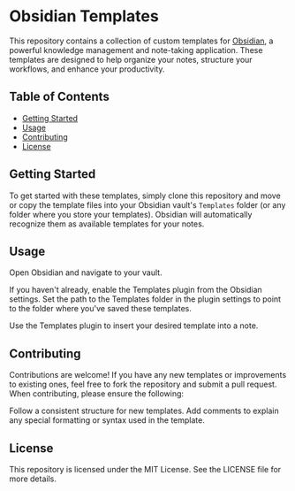 # Obsidian Templates

This repository contains a collection of custom templates for [Obsidian](https://obsidian.md/), a powerful knowledge management and note-taking application. These templates are designed to help organize your notes, structure your workflows, and enhance your productivity.

## Table of Contents

- [Getting Started](#getting-started)
- [Usage](#usage)
- [Contributing](#contributing)
- [License](#license)

## Getting Started

To get started with these templates, simply clone this repository and move or copy the template files into your Obsidian vault's `Templates` folder (or any folder where you store your templates). Obsidian will automatically recognize them as available templates for your notes.

## Usage
Open Obsidian and navigate to your vault.

If you haven't already, enable the Templates plugin from the Obsidian settings.
Set the path to the Templates folder in the plugin settings to point to the folder where you've saved these templates.

Use the Templates plugin to insert your desired template into a note.

## Contributing
Contributions are welcome! If you have any new templates or improvements to existing ones, feel free to fork the repository and submit a pull request. When contributing, please ensure the following:

Follow a consistent structure for new templates.
Add comments to explain any special formatting or syntax used in the template.

## License
This repository is licensed under the MIT License. See the LICENSE file for more details.
